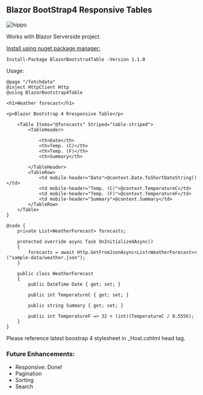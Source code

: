## Blazor BootStrap4 Responsive Tables

![hippo](https://doc-10-3g-docs.googleusercontent.com/docs/securesc/arjs1d2a52pemrlg2863g4g7v9mqg5l6/gpalmi4sc93a4ig9md6qe50n6se8e9vc/1595550825000/15266141592163550069/15266141592163550069/1TOq53cXz_mC1DIjmOs-rmKw3iVBoldii?e=view&authuser=0&nonce=tkg379lm4so62&user=15266141592163550069&hash=11ruvgame3mfaja8n3d749e18fd5039p)

Works with Blazor Serverside project.

[Install using nuget package manager:](https://www.nuget.org/packages/BlazorBootstrap4Table/)
```
Install-Package BlazorBootstra4Table -Version 1.1.0
```
Usage:
```
@page "/fetchdata"
@inject HttpClient Http
@using BlazorBootstrap4Table

<h1>Weather forecast</h1>

<p>Blazor Bootstrap 4 Rresponsive Table</p>

    <Table Items="@forecasts" Striped="table-striped">
        <TableHeader>

            <th>Date</th>
            <th>Temp. (C)</th>
            <th>Temp. (F)</th>
            <th>Summary</th>

        </TableHeader>
        <TableRow>
            <td mobile-header="Date">@context.Date.ToShortDateString()</td>
            <td mobile-header="Temp. (C)">@context.TemperatureC</td>
            <td mobile-header="Temp. (F)">@context.TemperatureF</td>
            <td mobile-header="Summary">@context.Summary</td>
        </TableRow>
    </Table>
}

@code {
    private List<WeatherForecast> forecasts;

    protected override async Task OnInitializedAsync()
    {
        forecasts = await Http.GetFromJsonAsync<List<WeatherForecast>>("sample-data/weather.json");
    }

    public class WeatherForecast
    {
        public DateTime Date { get; set; }

        public int TemperatureC { get; set; }

        public string Summary { get; set; }

        public int TemperatureF => 32 + (int)(TemperatureC / 0.5556);
    }
}
```
Please reference latest boostrap 4 stylesheet in _Host.cshtml head tag.

### Future Enhancements:
- Responsive: Done!
- Pagination
- Sorting
- Search


